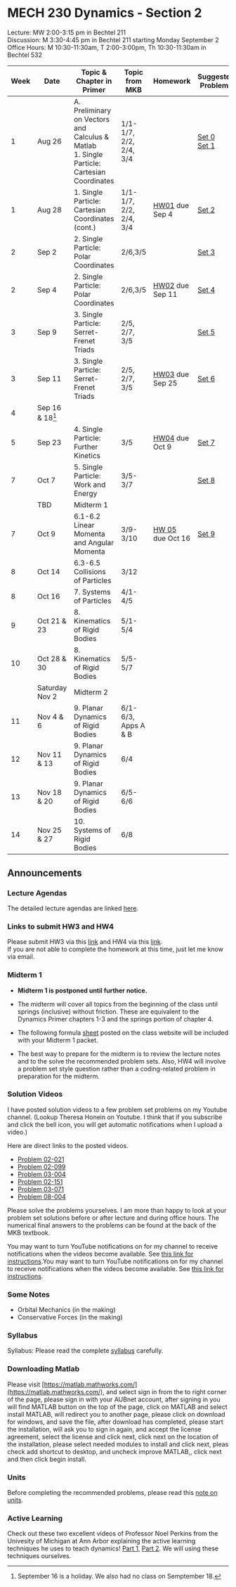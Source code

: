 # MECH 230 Dynamics - Section 2
Lecture: MW 2:00-3:15 pm in Bechtel 211\
Discussion: M 3:30-4:45 pm in Bechtel 211 starting Monday September 2\
Office Hours: M 10:30-11:30am, T 2:00-3:00pm, Th 10:30-11:30am in Bechtel 532

| Week | Date | Topic & Chapter in Primer | Topic from MKB | Homework | Suggested Problems |
| ---- | ------- |-------------------------- | ------- |-------- | ------- |
| 1 | Aug 26 | A. Preliminary on Vectors and Calculus & Matlab <br> 1. Single Particle: Cartesian Coordinates | 1/1-1/7, 2/2, 2/4, 3/4 |  | [Set 0](sets/Set00.pdf)<br>[Set 1](sets/Set01.pdf) |
| 1 | Aug 28 | 1. Single Particle: Cartesian Coordinates (cont.) | 1/1-1/7, 2/2, 2/4, 3/4 | [HW01](HW/HW01.pdf) due Sep 4 | [Set 2](sets/Set02.pdf) |
| 2 | Sep 2 | 2. Single Particle: Polar Coordinates | 2/6,3/5 |  | [Set 3](sets/Set03.pdf) |
| 2 | Sep 4 | 2. Single Particle: Polar Coordinates | 2/6,3/5 | [HW02](HW/HW02.pdf) due Sep 11 | [Set 4](sets/Set04.pdf) |
| 3 | Sep 9 | 3. Single Particle: Serret-Frenet Triads | 2/5, 2/7, 3/5 |  | [Set 5](sets/Set05.pdf) |
| 3 | Sep 11 | 3. Single Particle: Serret-Frenet Triads | 2/5, 2/7, 3/5 | [HW03](HW/HW03.pdf) due Sep 25 | [Set 6](sets/Set06.pdf) |
| 4 | Sep 16 & 18[^1] |  |  |  |  |
| 5 | Sep 23 | 4. Single Particle: Further Kinetics | 3/5 | [HW04](HW/HW04.pdf) due Oct 9 | [Set 7](sets/Set07.pdf) |
| 7 | Oct 7 | 5. Single Particle: Work and Energy | 3/5-3/7 |  | [Set 8](sets/Set08.pdf) |
| | TBD | Midterm 1 |
| 7 | Oct 9 | 6.1-6.2 Linear Momenta and Angular Momenta | 3/9-3/10 | [HW 05](hw/HW05.pdf) due Oct 16 | [Set 9](sets/Set09.pdf) |
| 8 | Oct 14 | 6.3-6.5 Collisions of Particles | 3/12 |  |  |
| 8 | Oct 16 | 7. Systems of Particles | 4/1-4/5 |  |  |
| 9 | Oct 21 & 23 | 8. Kinematics of Rigid Bodies | 5/1-5/4 |  |  |
| 10 | Oct 28 & 30 | 8. Kinematics of Rigid Bodies | 5/5-5/7 |  |  |
| | Saturday Nov 2 | Midterm 2
| 11 | Nov 4 & 6 | 9. Planar Dynamics of Rigid Bodies | 6/1-6/3, Apps A & B |  |  |
| 12 | Nov 11 & 13 | 9. Planar Dynamics of Rigid Bodies | 6/4 |  |  |
| 13 | Nov 18 & 20 | 9. Planar Dynamics of Rigid Bodies | 6/5-6/6 |  |  |
| 14 | Nov 25 & 27 | 10. Systems of Rigid Bodies | 6/8 |  |  |

[^1]: September 16 is a holiday. We also had no class on Semptember 18.

## Announcements

### Lecture Agendas
The detailed lecture agendas are linked [here](lectures-agenda.md).

### Links to submit HW3 and HW4
Please submit HW3 via this [link](https://forms.office.com/r/HRajGvzegN) and HW4 via this [link](https://forms.office.com/r/5phCu6BuVb).<br>
If you are not able to complete the homework at this time, just let me know via email.


### Midterm 1

- **Midterm 1 is postponed until further notice.**

- The midterm will cover all topics from the beginning of the class until springs (inclusive) without friction. These are equivalent to the Dynamics Primer chapters 1-3 and the springs portion of chapter 4.

-	The following formula [sheet](Midterm_1_Formulas.pdf) posted on the class website will be included with your Midterm 1 packet.

- The best way to prepare for the midterm is to review the lecture notes and to the solve the recommended problem sets.
Also, HW4 will involve a problem set style question rather than a coding-related problem in preparation for the midterm.

### Solution Videos

I have posted solution videos to a few problem set problems on my Youtube channel. (Lookup Theresa Honein on Youtube. I think that if you subscribe and click the bell icon, you will get automatic notifications when I upload a video.)

Here are direct links to the posted videos.
- [Problem 02-021](https://youtu.be/wbUBexp8xfc)
- [Problem 02-099](https://www.youtube.com/watch?v=Bt5neJj4Zhc&t=911s)
- [Problem 03-004](https://www.youtube.com/watch?v=LAl3ZUiUpus&list=PLT0TfbRhIpQFwEo4f-kzETUIjA1tQqJV9&index=1)
- [Problem 02-151](https://youtu.be/Z8Un0esREyw)
- [Problem 03-071](https://youtu.be/RDFfE0tFTnk)
- [Problem 08-004](https://youtu.be/16BBDDS5nMg)

Please solve the problems yourselves. I am more than happy to look at your problem set solutions before or after lecture and during office hours. The numerical final answers to the problems can be found at the back of the MKB textbook.

You may want to turn YouTube notifications on for my channel to receive notifications when the videos become available. See [this link for instructions](https://support.google.com/youtube/answer/3382248?hl=en&co=GENIE.Platform%3DAndroid).You may want to turn YouTube notifications on for my channel to receive notifications when the videos become available. See [this link for instructions](https://support.google.com/youtube/answer/3382248?hl=en&co=GENIE.Platform%3DAndroid).

### Some Notes
- Orbital Mechanics (in the making)
- Conservative Forces (in the making)

### Syllabus
Syllabus: Please read the complete [syllabus](MECH230-Syllabus-Sec2.pdf) carefully.

### Downloading Matlab
Please visit [https://matlab.mathworks.com/](https://matlab.mathworks.com/), and select sign in from the to right corner of the page, please sign in with your AUBnet account, after signing in you will find MATLAB button on the top of the page, click on MATLAB and select install MATLAB, will redirect you to another page, please click on download for windows, and save the file, after download has completed, please start the installation, will ask you to sign in again, and accept the license agreement, select the license and click next, click next on the location of the installation, please select needed modules to install and click next, pleas check add shortcut to desktop, and uncheck improve MATLAB,, click next and then click begin install.

### Units
Before completing the recommended problems, please read this [note on units](notes/Note_on_Units.pdf).

### Active Learning
Check out these two excellent videos of Professor Noel Perkins from the Univesity of Michigan at Ann Arbor explaining the active learning techniques he uses to teach dynamics! [Part 1](https://www.youtube.com/watch?v=wHEys-JHeb8), [Part 2](https://www.youtube.com/watch?v=96j69u4v-wE). We will using these techniques ourselves.



